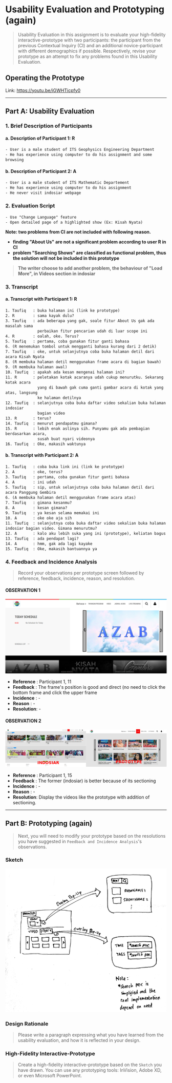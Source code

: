 # Usability Evaluation and Prototyping (again)
> Usability Evaluation in this assignment is to evaluate your high-fidelity interactive-prototype with two participants:
> the participant from the previous Contextual Inquiry (CI) 
> and an additional novice-participant with different demographics if possible.
> Respectively, revise your prototype as an attempt to fix any problems found in this Usability Evaluation.

## Operating the Prototype

Link: https://youtu.be/iGWHTicpfy0

---

## Part A: Usability Evaluation
### 1. Brief Description of Participants
#### a. Description of Participant 1: R
```text
- User is a male student of ITS Geophysics Engineering Department
- He has experience using computer to do his assignment and some browsing
```

#### b. Description of Participant 2: A
```text
- User is a male student of ITS Mathematic Departement
- He has experience using computer to do his assignment
- He never visit indosiar webpage
```

### 2. Evaluation Script
```text
- Use "Change Language" feature
- Open detailed page of a highlighted show (Ex: Kisah Nyata)
```

**Note: two problems from CI are not included with following reason.**
- **finding "About Us" are not a significant problem according to user R in CI**
- **problem "Searching Shows" are classified as functional problem, thus the solution will not**
**be included in this prototype**

>**The writer choose to add another problem, the behaviour of "Load More", in Videos section
in indosiar**

### 3. Transcript
#### a. Transcript with Participant 1: R
```
1. Taufiq   : buka halaman ini (link ke prototype)
2. R        : sama kayak dulu?
3. Taufiq   : ada beberapa yang gak, soale fitur About Us gak ada masalah sama 
              perbaikan fitur pencarian udah di luar scope ini
4. R        : oalah, oke. Terus?
5. Taufiq   : pertama, coba gunakan fitur ganti bahasa
6. (R menemukan tombol untuk mengganti bahasa kurang dari 2 detik)
7. Taufiq   : oke, untuk selanjutnya coba buka halaman detil dari acara Kisah Nyata
8. (R membuka halaman detil menggunakan frame acara di bagian bawah)
9. (R membuka halaman awal)
10. Taufiq  : apakah ada kesan mengenai halaman ini?
11. R       : peletakan kotak acaranya udah cukup menurutku. Sekarang kotak acara
              yang di bawah gak cuma ganti gambar acara di kotak yang atas, langsung
              ke halaman detilnya
12. Taufiq  : selanjutnya coba buka daftar video sekalian buka halaman indosiar 
              bagian video
13. R       : terus?
14. Taufiq  : menurut pendapatmu gimana?
15. R       : lebih enak aslinya sih. Punyamu gak ada pembagian berdasarkan acara, 
              susah buat nyari videonya
16. Taufiq  : Oke, makasih waktunya
```

#### b. Transcript with Participant 2: A
```
1. Taufiq   : coba buka link ini (link ke prototype)
2. A        : oke, terus?
3. Taufiq   : pertama, coba gunakan fitur ganti bahasa
4. A        : ini udah
5. Taufiq   : sip, untuk selanjutnya coba buka halaman detil dari acara Panggung Gembira
6. (A membuka halaman detil menggunakan frame acara atas)
7. Taufiq   : gimana kesanmu?
8. A        : kesan gimana?
9. Taufiq   : ya kesan selama memakai ini
10. A       : oke oke aja sih
11. Taufiq  : selanjutnya coba buka daftar video sekalian buka halaman indosiar bagian video. Gimana menurutmu?
12. A       : kalo aku lebih suka yang ini (prototype), keliatan bagus
13. Taufiq  : ada pendapat lagi?
14. A       : hmm, gak ada lagi kayake
15. Taufiq  : Oke, makasih bantuannya ya
```

### 4. Feedback and Incidence Analysis
> Record your observations per prototype screen followed by reference, feedback, incidence, reason, and resolution.

#### OBSERVATION 1

![obs1](/img/indosiar_hi-fid_proto_main_azab.png)

 - **Reference** : Participant 1, 11
 - **Feedback**  : The frame's position is good and direct (no need to click the bottom frame and click the upper frame
 - **Incidence** : -
 - **Reason**    : -
 - **Resolution**: -
 
#### OBSERVATION 2

![obs2](/img/indosiar_proto.png)

 - **Reference** : Participant 1, 15
 - **Feedback**  : The former (indosiar) is better because of its sectioning
 - **Incidence** : -
 - **Reason**    : -
 - **Resolution**: Display the videos like the prototype with addition of sectioning.
 
 ---

## Part B: Prototyping (again)
> Next, you will need to modify your prototype 
> based on the resolutions you have suggested in `Feedback and Incidence Analysis`'s observations.

### Sketch
![sketch1](/img/sketch1.png)

### Design Rationale
> Please write a paragraph expressing what you have learned from the usability evaluation, 
> and how it is reflected in your design.

### High-Fidelity Interactive-Prototype
> Create a high-fidelity interactive-prototype based on the `Sketch` you have drawn.
> You can use any prototyping tools: InVision, Adobe XD, or even Microsoft PowerPoint.
